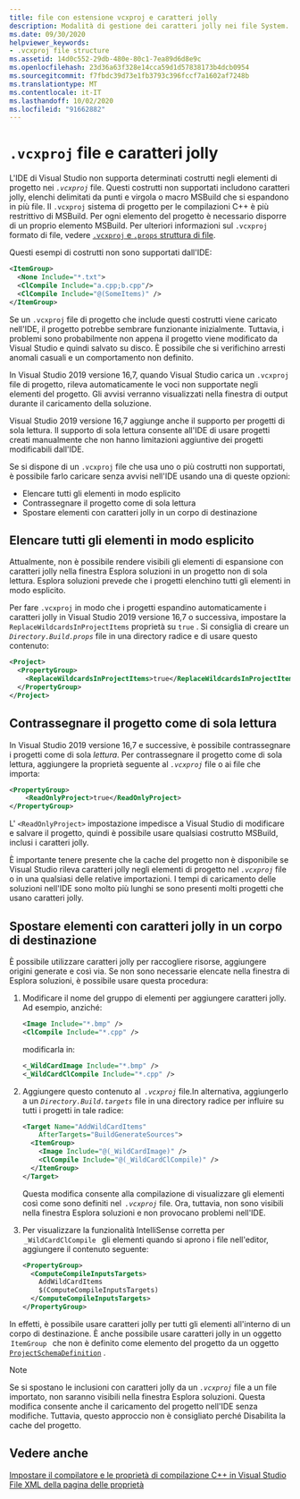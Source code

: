 ```yaml
---
title: file con estensione vcxproj e caratteri jolly
description: Modalità di gestione dei caratteri jolly nei file System. vcxproj del progetto MSBuild nativi di C++.
ms.date: 09/30/2020
helpviewer_keywords:
- .vcxproj file structure
ms.assetid: 14d0c552-29db-480e-80c1-7ea89d6d8e9c
ms.openlocfilehash: 23d36a63f328e14cca59d1d57838173b4dcb0954
ms.sourcegitcommit: f7fbdc39d73e1fb3793c396fccf7a1602af7248b
ms.translationtype: MT
ms.contentlocale: it-IT
ms.lasthandoff: 10/02/2020
ms.locfileid: "91662882"
---
```

# <a name="vcxproj-files-and-wildcards"></a>`.vcxproj` file e caratteri jolly

L'IDE di Visual Studio non supporta determinati costrutti negli elementi di progetto nei *`.vcxproj`* file. Questi costrutti non supportati includono caratteri jolly, elenchi delimitati da punti e virgola o macro MSBuild che si espandono in più file. Il `.vcxproj` sistema di progetto per le compilazioni C++ è più restrittivo di MSBuild. Per ogni elemento del progetto è necessario disporre di un proprio elemento MSBuild. Per ulteriori informazioni sul `.vcxproj` formato di file, vedere [ `.vcxproj` e `.props` struttura di file](vcxproj-file-structure.md).

Questi esempi di costrutti non sono supportati dall'IDE:

```xml
<ItemGroup>
  <None Include="*.txt">
  <ClCompile Include="a.cpp;b.cpp"/>
  <ClCompile Include="@(SomeItems)" />
</ItemGroup>
```

Se un `.vcxproj` file di progetto che include questi costrutti viene caricato nell'IDE, il progetto potrebbe sembrare funzionante inizialmente. Tuttavia, i problemi sono probabilmente non appena il progetto viene modificato da Visual Studio e quindi salvato su disco. È possibile che si verifichino arresti anomali casuali e un comportamento non definito.

In Visual Studio 2019 versione 16,7, quando Visual Studio carica un `.vcxproj` file di progetto, rileva automaticamente le voci non supportate negli elementi del progetto. Gli avvisi verranno visualizzati nella finestra di output durante il caricamento della soluzione.

Visual Studio 2019 versione 16,7 aggiunge anche il supporto per progetti di sola lettura. Il supporto di sola lettura consente all'IDE di usare progetti creati manualmente che non hanno limitazioni aggiuntive dei progetti modificabili dall'IDE.

Se si dispone di un `.vcxproj` file che usa uno o più costrutti non supportati, è possibile farlo caricare senza avvisi nell'IDE usando una di queste opzioni:

- Elencare tutti gli elementi in modo esplicito
- Contrassegnare il progetto come di sola lettura
- Spostare elementi con caratteri jolly in un corpo di destinazione

## <a name="list-all-items-explicitly"></a>Elencare tutti gli elementi in modo esplicito

Attualmente, non è possibile rendere visibili gli elementi di espansione con caratteri jolly nella finestra Esplora soluzioni in un progetto non di sola lettura. Esplora soluzioni prevede che i progetti elenchino tutti gli elementi in modo esplicito.

Per fare `.vcxproj` in modo che i progetti espandino automaticamente i caratteri jolly in Visual Studio 2019 versione 16,7 o successiva, impostare la `ReplaceWildcardsInProjectItems` proprietà su `true` . Si consiglia di creare un *`Directory.Build.props`* file in una directory radice e di usare questo contenuto:

```xml
<Project>
  <PropertyGroup>
    <ReplaceWildcardsInProjectItems>true</ReplaceWildcardsInProjectItems>
  </PropertyGroup>
</Project>
```

## <a name="mark-your-project-as-read-only"></a>Contrassegnare il progetto come di sola lettura

In Visual Studio 2019 versione 16,7 e successive, è possibile contrassegnare i progetti come di sola *lettura*. Per contrassegnare il progetto come di sola lettura, aggiungere la proprietà seguente al *`.vcxproj`* file o ai file che importa:

```xml
<PropertyGroup>
    <ReadOnlyProject>true</ReadOnlyProject>
</PropertyGroup>
```

L' `<ReadOnlyProject>` impostazione impedisce a Visual Studio di modificare e salvare il progetto, quindi è possibile usare qualsiasi costrutto MSBuild, inclusi i caratteri jolly.

È importante tenere presente che la cache del progetto non è disponibile se Visual Studio rileva caratteri jolly negli elementi di progetto nel *`.vcxproj`* file o in una qualsiasi delle relative importazioni. I tempi di caricamento delle soluzioni nell'IDE sono molto più lunghi se sono presenti molti progetti che usano caratteri jolly.

## <a name="move-wildcard-items-to-a-target-body"></a>Spostare elementi con caratteri jolly in un corpo di destinazione

È possibile utilizzare caratteri jolly per raccogliere risorse, aggiungere origini generate e così via. Se non sono necessarie elencate nella finestra di Esplora soluzioni, è possibile usare questa procedura:

1. Modificare il nome del gruppo di elementi per aggiungere caratteri jolly. Ad esempio, anziché:

   ```xml
   <Image Include="*.bmp" />
   <ClCompile Include="*.cpp" />
   ```

   modificarla in:

   ```xml
   <_WildCardImage Include="*.bmp" />
   <_WildCardClCompile Include="*.cpp" />
   ```

1. Aggiungere questo contenuto al  *`.vcxproj`* file.In alternativa, aggiungerlo a un *`Directory.Build.targets`* file in una directory radice per influire su tutti i progetti in tale radice:

   ```xml
   <Target Name="AddWildCardItems"
       AfterTargets="BuildGenerateSources">
     <ItemGroup>
       <Image Include="@(_WildCardImage)" />
       <ClCompile Include="@(_WildCardClCompile)" />
     </ItemGroup>
   </Target>
   ```

   Questa modifica consente alla compilazione di visualizzare gli elementi così come sono definiti nel  *`.vcxproj`* file. Ora, tuttavia, non sono visibili nella finestra Esplora soluzioni e non provocano problemi nell'IDE.

1. Per visualizzare la funzionalità IntelliSense corretta per  `_WildCardClCompile`   gli elementi quando si aprono i file nell'editor, aggiungere il contenuto seguente:

   ```xml
   <PropertyGroup>
     <ComputeCompileInputsTargets>
       AddWildCardItems
       $(ComputeCompileInputsTargets)
     </ComputeCompileInputsTargets>
   </PropertyGroup>
   ```

In effetti, è possibile usare caratteri jolly per tutti gli elementi all'interno di un corpo di destinazione. È anche possibile usare caratteri jolly in un oggetto  `ItemGroup`   che non è definito come elemento del progetto da un oggetto [`ProjectSchemaDefinition`](https://devblogs.microsoft.com/cppblog/vc-MSBuild-extensibility-example/) .

> [!NOTE]
> Se si spostano le inclusioni con caratteri jolly da un *`.vcxproj`* file a un file importato, non saranno visibili nella finestra Esplora soluzioni. Questa modifica consente anche il caricamento del progetto nell'IDE senza modifiche. Tuttavia, questo approccio non è consigliato perché Disabilita la cache del progetto.

## <a name="see-also"></a>Vedere anche

[Impostare il compilatore e le proprietà di compilazione C++ in Visual Studio](../working-with-project-properties.md)<br/>
[File XML della pagina delle proprietà](property-page-xml-files.md)
